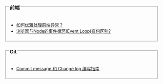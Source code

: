 <section>
<fieldset>
<legend><h3>前端</h3></legend>
<ul>
  <li><a href="http://jartto.wang/2018/11/20/js-exception-handling/">如何优雅处理前端异常？</a></li>
  <li><a href="https://juejin.im/post/5c337ae06fb9a049bc4cd218">浏览器与Node的事件循环(Event Loop)有何区别?</a></li>
</ul>
</fieldset>
<fieldset>
<legend><h3>Git</h3></legend>
<ul>
  <li><a href="http://www.ruanyifeng.com/blog/2016/01/commit_message_change_log.html">Commit message 和 Change log 编写指南</a></li>
</ul>
</fieldset>
</section>